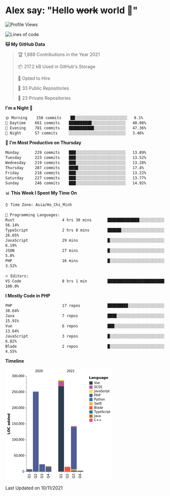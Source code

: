 # Alex say: "Hello ~~work~~ world 🐾"

<!--START_SECTION:waka-->
![Profile Views](http://img.shields.io/badge/Profile%20Views-0-blue)

![Lines of code](https://img.shields.io/badge/From%20Hello%20World%20I%27ve%20Written-746277%20lines%20of%20code-blue)

**🐱 My GitHub Data** 

> 🏆 1,888 Contributions in the Year 2021
 > 
> 📦 217.2 kB Used in GitHub's Storage 
 > 
> 💼 Opted to Hire
 > 
> 📜 33 Public Repositories 
 > 
> 🔑 23 Private Repositories  
 > 
**I'm a Night 🦉** 

```text
🌞 Morning    150 commits    ██░░░░░░░░░░░░░░░░░░░░░░░   9.1% 
🌆 Daytime    661 commits    ██████████░░░░░░░░░░░░░░░   40.08% 
🌃 Evening    781 commits    ███████████░░░░░░░░░░░░░░   47.36% 
🌙 Night      57 commits     ░░░░░░░░░░░░░░░░░░░░░░░░░   3.46%

```
📅 **I'm Most Productive on Thursday** 

```text
Monday       229 commits    ███░░░░░░░░░░░░░░░░░░░░░░   13.89% 
Tuesday      223 commits    ███░░░░░░░░░░░░░░░░░░░░░░   13.52% 
Wednesday    219 commits    ███░░░░░░░░░░░░░░░░░░░░░░   13.28% 
Thursday     287 commits    ████░░░░░░░░░░░░░░░░░░░░░   17.4% 
Friday       218 commits    ███░░░░░░░░░░░░░░░░░░░░░░   13.22% 
Saturday     227 commits    ███░░░░░░░░░░░░░░░░░░░░░░   13.77% 
Sunday       246 commits    ███░░░░░░░░░░░░░░░░░░░░░░   14.92%

```


📊 **This Week I Spent My Time On** 

```text
⌚︎ Time Zone: Asia/Ho_Chi_Minh

💬 Programming Languages: 
Rust                     4 hrs 30 mins       ██████████████░░░░░░░░░░░   56.14% 
TypeScript               2 hrs 8 mins        ██████░░░░░░░░░░░░░░░░░░░   26.65% 
JavaScript               29 mins             █░░░░░░░░░░░░░░░░░░░░░░░░   6.19% 
JSON                     27 mins             █░░░░░░░░░░░░░░░░░░░░░░░░   5.8% 
PHP                      16 mins             █░░░░░░░░░░░░░░░░░░░░░░░░   3.52%

🔥 Editors: 
VS Code                  8 hrs 1 min         █████████████████████████   100.0%

```

**I Mostly Code in PHP** 

```text
PHP                      17 repos            █████████░░░░░░░░░░░░░░░░   38.64% 
Java                     7 repos             ████░░░░░░░░░░░░░░░░░░░░░   15.91% 
Vue                      6 repos             ███░░░░░░░░░░░░░░░░░░░░░░   13.64% 
JavaScript               3 repos             █░░░░░░░░░░░░░░░░░░░░░░░░   6.82% 
Blade                    2 repos             █░░░░░░░░░░░░░░░░░░░░░░░░   4.55%

```


**Timeline**

![Chart not found](https://raw.githubusercontent.com/alexzvn/alexzvn/main/charts/bar_graph.png) 


 Last Updated on 10/11/2021
<!--END_SECTION:waka-->
